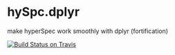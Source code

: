 # hySpc.dplyr
make hyperSpec work smoothly with dplyr (fortification)

<!-- badges: start -->
<!--
[![CRAN
status](https://www.r-pkg.org/badges/version/hySpc.dplyr)](https://cran.r-project.org/package=hySpc.dplyr)
-->
[![Build Status on Travis](https://travis-ci.com/r-hyperspec/hySpc.dplyr.svg?branch=master)](https://travis-ci.com/r-hyperspec/hySpc.dplyr)
<!--
[![Codecov test
coverage](https://codecov.io/gh/hySpc.dplyr/branch/master/graph/badge.svg)](https://codecov.io/gh/hySpc.dplyr?branch=master)
-->
<!-- badges: end -->
